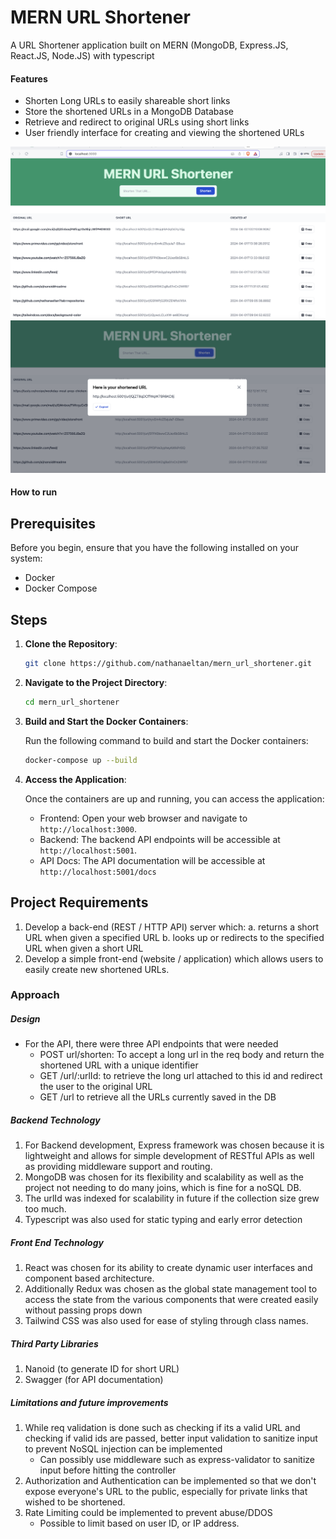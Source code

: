# MERN URL Shortener

A URL Shortener application built on MERN (MongoDB, Express.JS, React.JS, Node.JS) with typescript

#### Features
* Shorten Long URLs to easily shareable short links
* Store the shortened URLs in a MongoDB Database
* Retrieve and redirect to original URLs using short links
* User friendly interface for creating and viewing the shortened URLs

![Main Page](/screenshots//main_page.png)
![Successful Shorten](/screenshots//success_flow.png)
#### How to run
## Prerequisites

Before you begin, ensure that you have the following installed on your system:

- Docker
- Docker Compose

## Steps

1. **Clone the Repository**:

    ```bash
    git clone https://github.com/nathanaeltan/mern_url_shortener.git
    ```

2. **Navigate to the Project Directory**:

    ```bash
    cd mern_url_shortener
    ```

3. **Build and Start the Docker Containers**:

    Run the following command to build and start the Docker containers:

    ```bash
    docker-compose up --build
    ```


4. **Access the Application**:

    Once the containers are up and running, you can access the application:

    - Frontend: Open your web browser and navigate to `http://localhost:3000`.
    - Backend: The backend API endpoints will be accessible at `http://localhost:5001`.
    - API Docs: The API documentation will be accessible at `http://localhost:5001/docs`


## Project Requirements

1. Develop a back-end (REST / HTTP API) server which:
a. returns a short URL when given a specified URL
b. looks up or redirects to the specified URL when given a short URL
2. Develop a simple front-end (website / application) which allows users to easily create
new shortened URLs.


### Approach
##### Design
- For the API, there were three API endpoints that were needed
    - POST url/shorten: To accept a long url in the req body and return the shortened URL with a unique identifier
    - GET /url/:urlId: to retrieve the long url attached to this id and redirect the user to the original URL
    - GET /url to retrieve all the URLs currently saved in the DB
##### Backend Technology
1. For Backend development, Express framework was chosen because it is lightweight and allows for simple development of RESTful APIs as well as providing middleware support and routing.
2. MongoDB was chosen for its flexibility and scalability as well as the project not needing to do many joins, which is fine for a noSQL DB.
3. The urlId was indexed for scalability in future if the collection size grew too much.
4. Typescript was also used for static typing and early error detection

##### Front End Technology
1. React was chosen for its ability to create dynamic user interfaces and component based architecture. 
2. Additionally Redux was chosen as the global state management tool to access the state from the various components that were created easily without passing props down
3. Tailwind CSS was also used for ease of styling through class names.

##### Third Party Libraries
1. Nanoid (to generate ID for short URL)
2. Swagger (for API documentation)


##### Limitations and future improvements
1. While req validation is done such as checking if its a valid URL and checking if valid ids are passed, better input validation to sanitize input to prevent NoSQL injection can be implemented
    - Can possibly use middleware such as express-validator to sanitize input before hitting the controller
2. Authorization and Authentication can be implemented so that we don't expose everyone's URL to the public, especially for private links that wished to be shortened.
3. Rate Limiting could be implemented to prevent abuse/DDOS
    - Possible to limit based on user ID, or IP address.





